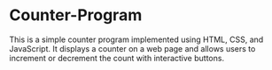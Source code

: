 # Counter-Program
This is a simple counter program implemented using HTML, CSS, and JavaScript. It displays a counter on a web page and allows users to increment or decrement the count with interactive buttons.
